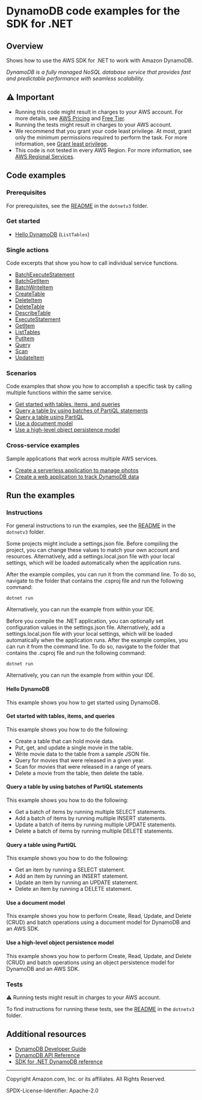# DynamoDB code examples for the SDK for .NET

## Overview

Shows how to use the AWS SDK for .NET to work with Amazon DynamoDB.

<!--custom.overview.start-->
<!--custom.overview.end-->

_DynamoDB is a fully managed NoSQL database service that provides fast and predictable performance with seamless scalability._

## ⚠ Important

* Running this code might result in charges to your AWS account. For more details, see [AWS Pricing](https://aws.amazon.com/pricing/) and [Free Tier](https://aws.amazon.com/free/).
* Running the tests might result in charges to your AWS account.
* We recommend that you grant your code least privilege. At most, grant only the minimum permissions required to perform the task. For more information, see [Grant least privilege](https://docs.aws.amazon.com/IAM/latest/UserGuide/best-practices.html#grant-least-privilege).
* This code is not tested in every AWS Region. For more information, see [AWS Regional Services](https://aws.amazon.com/about-aws/global-infrastructure/regional-product-services).

<!--custom.important.start-->
<!--custom.important.end-->

## Code examples

### Prerequisites

For prerequisites, see the [README](../README.md#Prerequisites) in the `dotnetv3` folder.


<!--custom.prerequisites.start-->
<!--custom.prerequisites.end-->

### Get started

- [Hello DynamoDB](scenarios/DynamoDB_Basics/DynamoDB_Actions/HelloDynamoDB.cs#L4) (`ListTables`)


### Single actions

Code excerpts that show you how to call individual service functions.

- [BatchExecuteStatement](scenarios/PartiQL_Batch_Scenario/PartiQL_Batch_Scenario/PartiQLBatchMethods.cs#L10)
- [BatchGetItem](low-level-api/LowLevelBatchGet/LowLevelBatchGet.cs#L4)
- [BatchWriteItem](scenarios/DynamoDB_Basics/DynamoDB_Actions/DynamoDbMethods.cs#L202)
- [CreateTable](scenarios/DynamoDB_Basics/DynamoDB_Actions/DynamoDbMethods.cs#L14)
- [DeleteItem](scenarios/DynamoDB_Basics/DynamoDB_Actions/DynamoDbMethods.cs#L262)
- [DeleteTable](scenarios/DynamoDB_Basics/DynamoDB_Actions/DynamoDbMethods.cs#L391)
- [DescribeTable](low-level-api/LowLevelTableExample/LowLevelTableExample.cs#L126)
- [ExecuteStatement](scenarios/PartiQL_Basics_Scenario/PartiQL_Basics_Scenario/PartiQLMethods.cs#L163)
- [GetItem](scenarios/DynamoDB_Basics/DynamoDB_Actions/DynamoDbMethods.cs#L171)
- [ListTables](low-level-api/LowLevelTableExample/LowLevelTableExample.cs#L102)
- [PutItem](scenarios/DynamoDB_Basics/DynamoDB_Actions/DynamoDbMethods.cs#L89)
- [Query](scenarios/DynamoDB_Basics/DynamoDB_Actions/DynamoDbMethods.cs#L297)
- [Scan](scenarios/DynamoDB_Basics/DynamoDB_Actions/DynamoDbMethods.cs#L350)
- [UpdateItem](scenarios/DynamoDB_Basics/DynamoDB_Actions/DynamoDbMethods.cs#L119)

### Scenarios

Code examples that show you how to accomplish a specific task by calling multiple
functions within the same service.

- [Get started with tables, items, and queries](scenarios/DynamoDB_Basics/DynamoDB_Basics_Scenario/DynamoDB_Basics.cs)
- [Query a table by using batches of PartiQL statements](scenarios/PartiQL_Batch_Scenario/PartiQL_Batch_Scenario/PartiQLBatchMethods.cs)
- [Query a table using PartiQL](scenarios/PartiQL_Basics_Scenario/PartiQL_Basics_Scenario/PartiQLMethods.cs)
- [Use a document model](mid-level-api/MidlevelItemCRUDExample/MidlevelItemCRUDExample/MidlevelItemCRUD.cs)
- [Use a high-level object persistence model](high-level-api/HighLevelItemCRUDExample/HighLevelItemCRUDExample/HighLevelItemCRUD.cs)

### Cross-service examples

Sample applications that work across multiple AWS services.

- [Create a serverless application to manage photos](../cross-service/PhotoAssetManager)
- [Create a web application to track DynamoDB data](../cross_service/DynamoDbItemTracker)


<!--custom.examples.start-->
<!--custom.examples.end-->

## Run the examples

### Instructions

For general instructions to run the examples, see the
[README](../README.md#building-and-running-the-code-examples) in the `dotnetv3` folder.

Some projects might include a settings.json file. Before compiling the project,
you can change these values to match your own account and resources. Alternatively,
add a settings.local.json file with your local settings, which will be loaded automatically
when the application runs.

After the example compiles, you can run it from the command line. To do so, navigate to
the folder that contains the .csproj file and run the following command:

```
dotnet run
```

Alternatively, you can run the example from within your IDE.


<!--custom.instructions.start-->
Before you compile the .NET application, you can optionally set configuration values
in the settings.json file. Alternatively, add a settings.local.json file with
your local settings, which will be loaded automatically when the application runs.
After the example compiles, you can run it from the command line. To do so, navigate to
the folder that contains the .csproj file and run the following command:
```
dotnet run
```
Alternatively, you can run the example from within your IDE.
<!--custom.instructions.end-->

#### Hello DynamoDB

This example shows you how to get started using DynamoDB.



#### Get started with tables, items, and queries

This example shows you how to do the following:

- Create a table that can hold movie data.
- Put, get, and update a single movie in the table.
- Write movie data to the table from a sample JSON file.
- Query for movies that were released in a given year.
- Scan for movies that were released in a range of years.
- Delete a movie from the table, then delete the table.

<!--custom.scenario_prereqs.dynamodb_Scenario_GettingStartedMovies.start-->
<!--custom.scenario_prereqs.dynamodb_Scenario_GettingStartedMovies.end-->


<!--custom.scenarios.dynamodb_Scenario_GettingStartedMovies.start-->
<!--custom.scenarios.dynamodb_Scenario_GettingStartedMovies.end-->

#### Query a table by using batches of PartiQL statements

This example shows you how to do the following:

- Get a batch of items by running multiple SELECT statements.
- Add a batch of items by running multiple INSERT statements.
- Update a batch of items by running multiple UPDATE statements.
- Delete a batch of items by running multiple DELETE statements.

<!--custom.scenario_prereqs.dynamodb_Scenario_PartiQLBatch.start-->
<!--custom.scenario_prereqs.dynamodb_Scenario_PartiQLBatch.end-->


<!--custom.scenarios.dynamodb_Scenario_PartiQLBatch.start-->
<!--custom.scenarios.dynamodb_Scenario_PartiQLBatch.end-->

#### Query a table using PartiQL

This example shows you how to do the following:

- Get an item by running a SELECT statement.
- Add an item by running an INSERT statement.
- Update an item by running an UPDATE statement.
- Delete an item by running a DELETE statement.

<!--custom.scenario_prereqs.dynamodb_Scenario_PartiQLSingle.start-->
<!--custom.scenario_prereqs.dynamodb_Scenario_PartiQLSingle.end-->


<!--custom.scenarios.dynamodb_Scenario_PartiQLSingle.start-->
<!--custom.scenarios.dynamodb_Scenario_PartiQLSingle.end-->

#### Use a document model

This example shows you how to perform Create, Read, Update, and Delete (CRUD) and batch operations using a document model for DynamoDB and an AWS SDK.


<!--custom.scenario_prereqs.dynamodb_MidLevelInterface.start-->
<!--custom.scenario_prereqs.dynamodb_MidLevelInterface.end-->


<!--custom.scenarios.dynamodb_MidLevelInterface.start-->
<!--custom.scenarios.dynamodb_MidLevelInterface.end-->

#### Use a high-level object persistence model

This example shows you how to perform Create, Read, Update, and Delete (CRUD) and batch operations using an object persistence model for DynamoDB and an AWS SDK.


<!--custom.scenario_prereqs.dynamodb_HighLevelInterface.start-->
<!--custom.scenario_prereqs.dynamodb_HighLevelInterface.end-->


<!--custom.scenarios.dynamodb_HighLevelInterface.start-->
<!--custom.scenarios.dynamodb_HighLevelInterface.end-->

### Tests

⚠ Running tests might result in charges to your AWS account.


To find instructions for running these tests, see the [README](../README.md#Tests)
in the `dotnetv3` folder.



<!--custom.tests.start-->
<!--custom.tests.end-->

## Additional resources

- [DynamoDB Developer Guide](https://docs.aws.amazon.com/amazondynamodb/latest/developerguide/Introduction.html)
- [DynamoDB API Reference](https://docs.aws.amazon.com/amazondynamodb/latest/APIReference/Welcome.html)
- [SDK for .NET DynamoDB reference](https://docs.aws.amazon.com/sdkfornet/v3/apidocs/items/DynamoDBv2/NDynamoDBv2.html)

<!--custom.resources.start-->
<!--custom.resources.end-->

---

Copyright Amazon.com, Inc. or its affiliates. All Rights Reserved.

SPDX-License-Identifier: Apache-2.0